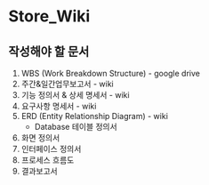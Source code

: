 # Store_Wiki

## 작성해야 할 문서
1. WBS (Work Breakdown Structure) - google drive
2. 주간&일간업무보고서 - wiki
3. 기능 정의서 & 상세 명세서 - wiki
4. 요구사항 명세서 - wiki
5. ERD (Entity Relationship Diagram) - wiki
    - Database 테이블 정의서
6. 화면 정의서
7. 인터페이스 정의서
8. 프로세스 흐름도
9. 결과보고서
